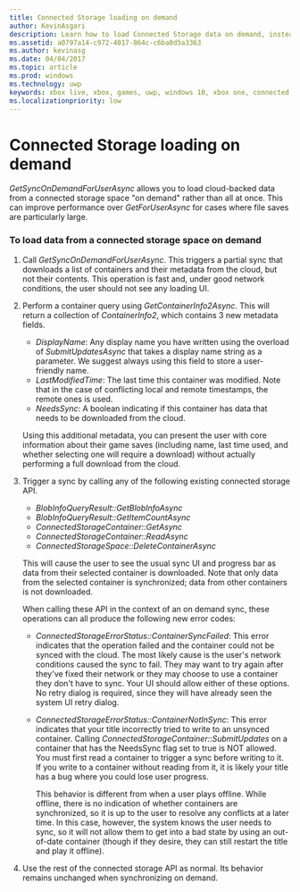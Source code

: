 ```yaml
---
title: Connected Storage loading on demand
author: KevinAsgari
description: Learn how to load Connected Storage data on demand, instead of all at once.
ms.assetid: a0797a14-c972-4017-864c-c6ba0d5a3363
ms.author: kevinasg
ms.date: 04/04/2017
ms.topic: article
ms.prod: windows
ms.technology: uwp
keywords: xbox live, xbox, games, uwp, windows 10, xbox one, connected storage
ms.localizationpriority: low
---
```


# Connected Storage loading on demand

*GetSyncOnDemandForUserAsync* allows you to load cloud-backed data from a connected storage space "on demand" rather than all at once. This can improve performance over *GetForUserAsync* for cases where file saves are particularly large.

### To load data from a connected storage space on demand

1.  Call *GetSyncOnDemandForUserAsync*. This triggers a partial sync that downloads a list of containers and their metadata from the cloud, but not their contents. This operation is fast and, under good network conditions, the user should not see any loading UI.

2.  Perform a container query using *GetContainerInfo2Async*. This will return a collection of *ContainerInfo2*, which contains 3 new metadata fields.

    -   *DisplayName*: Any display name you have written using the overload of *SubmitUpdatesAsync* that takes a display name string as a parameter. We suggest always using this field to store a user-friendly name.
    -   *LastModifiedTime*: The last time this container was modified. Note that in the case of conflicting local and remote timestamps, the remote ones is used.
    -   *NeedsSync*: A boolean indicating if this container has data that needs to be downloaded from the cloud.

    Using this additional metadata, you can present the user with core information about their game saves (including name, last time used, and whether selecting one will require a download) without actually performing a full download from the cloud.

3.  Trigger a sync by calling any of the following existing connected storage API.

    -   *BlobInfoQueryResult::GetBlobInfoAsync*
    -   *BlobInfoQueryResult::GetItemCountAsync*
    -   *ConnectedStorageContainer::GetAsync*
    -   *ConnectedStorageContainer::ReadAsync*
    -   *ConnectedStorageSpace::DeleteContainerAsync*

    This will cause the user to see the usual sync UI and progress bar as data from their selected container is downloaded. Note that only data from the selected container is synchronized; data from other containers is not downloaded.

    When calling these API in the context of an on demand sync, these operations can all produce the following new error codes:

    -   *ConnectedStorageErrorStatus::ContainerSyncFailed*: This error indicates that the operation failed and the container could not be synced with the cloud. The most likely cause is the user's network conditions caused the sync to fail. They may want to try again after they've fixed their network or they may choose to use a container they don't have to sync. Your UI should allow either of these options. No retry dialog is required, since they will have already seen the system UI retry dialog.

    -   *ConnectedStorageErrorStatus::ContainerNotInSync*: This error indicates that your title incorrectly tried to write to an unsynced container. Calling *ConnectedStorageContainer::SubmitUpdates* on a container that has the NeedsSync flag set to true is NOT allowed. You must first read a container to trigger a sync before writing to it. If you write to a container without reading from it, it is likely your title has a bug where you could lose user progress.

        This behavior is different from when a user plays offline. While offline, there is no indication of whether containers are synchronized, so it is up to the user to resolve any conflicts at a later time. In this case, however, the system knows the user needs to sync, so it will not allow them to get into a bad state by using an out-of-date container (though if they desire, they can still restart the title and play it offline).

4.  Use the rest of the connected storage API as normal. Its behavior remains unchanged when synchronizing on demand.
